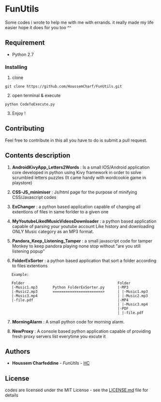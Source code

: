 # FunUtils

 Some codes i wrote to help me with me with errands. it really made my life easier hope it does for you too ^^

## Requirement

* Python 2.7


### Installing

1. clone

```
git clone https://github.com/HoussemCharf/FunUtils.git
```

2. open terminal & execute 
```
python CodeToExecute.py
```

3. Enjoy !


## Contributing

Feel free to contribute in this all you have to do is submit a pull request.

## Contents description
1. **AndroidKivyApp_Letters2Words** : Is a small IOS/Android application core developed in python using Kivy framework in order to solve scrumbled letters puzzles (It came handy with wordcookie game in playstore)

2. **CSS-JS_minimiser** : Js/html page for the purpose of minifying CSS/Javascript codes

3. **ExChanger** : a python based application capable of changing all extentions of files in same forlder to a given one

4. **MyYoutubeLikedMusicVideosDownloader** : a python based application capable of parsing your youtube account Like history and downloading ONLY Music category as an MP3 format.

5. **Pandora_Keep_Listening_Tamper** : a small javascript code for tamper Monkey to keep pandora playing none stop without "are you still listening popup"

6. **FolderExSorter** : a python based application that sort a folder according to files extentions 

```
   Example:
   
   Folder                                           Folder
   |-Music1.mp3       Python FolderExSorter.py      |-MP3
   |-Music2.mp3       =======================>      | |-Music1.mp3 
   |-Music3.mp4                                     | |-Music2.mp3
   |-file.pdf                                       |-MP4
                                                    | |-Music3.mp4
                                                    |-PDF
                                                    | |-file.pdf
```


7. **MorningAlarm** : A small python code for morning alarm.
  
8. **NewProxy** : A console based python application capable of providing fresh proxy servers list everytime you excute it
  
## Authors

* **Houssem Charfeddine** - *FunUtils* - [HC](https://github.com/HoussemCharf)


## License

codes are licensed under the MIT License - see the [LICENSE.md](LICENSE) file for details


